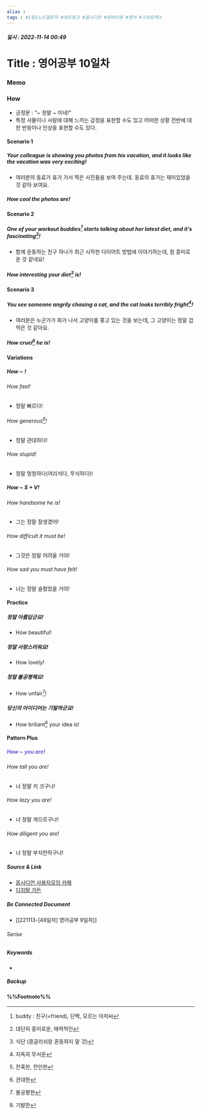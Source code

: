 ```yaml
---
alias : 
tags : #1일1노트챌린지 #네트워크 #옵시디언 #원바이원 #영어 #스피킹맥스
---
```


##### 일시 : 2022-11-14 00:49

# Title : 영어공부 10일차

### Memo

### How
- 긍정문 : “~ 정말 ~ 이네!”
- 특정 사물이나 사람에 대해 느끼는 감정을 표현할 수도 있고 어떠한 상황 전반에 대한 반응이나 인상을 표현할 수도 있다.

#### Scenario 1

##### Your colleague is showing you photos from his vacation, and it looks like the vacation was very exciting!
- 여러분의 동료가 휴가 가서 찍은 사진들을 보여 주는데. 동료의 휴가는 재미있었을 것 같아 보여요.

##### How cool the photos are!

#### Scenario 2

##### One of your workout buddies[^1] starts talking about her latest diet, and it’s fascinating[^2]!
- 함께 운동하는 친구 하나가 최근 시작한 다이어트 방법에 이야기하는데, 참 흥미로운 것 같네요!

##### How interesting your diet[^3] is!

#### Scenario 3

##### You see someone angrily chasing a cat, and the cat looks terribly fright[^4]!
- 여러분은 누군가가 화가 나서 고양이를 쫒고 있는 것을 보는데, 그 고양이는 정말 겁먹은 것 같아요.

##### How cruel[^5] he is!

#### Variations

##### How ~ !

###### How fast!
- 정말 빠르다!

###### How generous[^6]!
- 정말 관대하다!

###### How stupid!
- 정말 멍청하다(어리석다, 무식하다)!

##### How ~ S + V!

###### How handsome he is!
- 그는 정말 잘생겼어!

###### How difficult it must be!
- 그것은 정말 어려울 거야!

###### How sad you must have felt!
- 너는 정말 슬펐었을 거야!

#### Practice

##### 정말 아름답군요!
- How beautiful!

##### 정말 사랑스러워요!
- How lovely!

##### 정말 불공평해요!
- How unfair[^7]!

##### 당신의 아이디어는 기발하군요!
- How briliant[^8] your idea is!

#### Pattern Plus

##### <font color="SlateBlue">How ~ you are!</font>

###### How tall you are!
- 너 정말 키 크구나!

###### How lazy you are!
- 너 정말 게으르구나!

###### How diligent you are!
- 너 정말 부지런하구나!

##### Source & Link
- [옵시디언 사용자모임 카페](https://cafe.naver.com/obsidianary/2427)
- [디지털 가든](https://chunghasull.netlify.app/221114-49일차-영어공부-10일차)

##### Be Connected Document
- [[221113-[48일차] 영어공부 9일차]]

###### Serise


##### Keywords
- 

##### Backup


#### %%Footnote%%

[^1]: buddy : 친구(=friend), 단짝, 모르는 아저씨
[^2]: 대단히 흥미로운, 매력적인
[^3]: 식단 (콩글리쉬랑 혼동하지 말 것)
[^4]: 지독히 무서운
[^5]: 잔혹한, 잔인한
[^6]: 관대한
[^7]: 불공평한
[^8]: 기발한